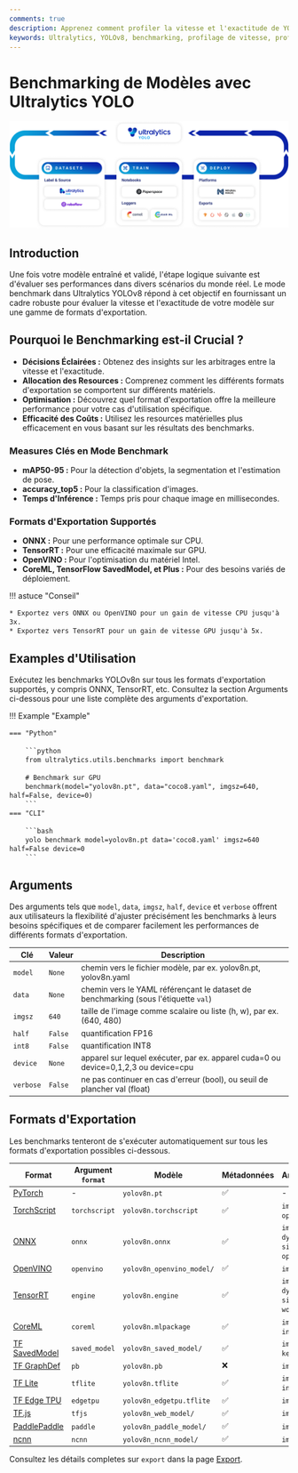 ```yaml
---
comments: true
description: Apprenez comment profiler la vitesse et l'exactitude de YOLOv8 à travers divers formats d'exportation ; obtenez des insights sur les métriques mAP50-95, accuracy_top5 et plus.
keywords: Ultralytics, YOLOv8, benchmarking, profilage de vitesse, profilage de précision, mAP50-95, accuracy_top5, ONNX, OpenVINO, TensorRT, formats d'exportation YOLO
---
```


# Benchmarking de Modèles avec Ultralytics YOLO

<img width="1024" src="https://github.com/ultralytics/assets/raw/main/yolov8/banner-integrations.png" alt="Écosystème Ultralytics YOLO et intégrations">

## Introduction

Une fois votre modèle entraîné et validé, l'étape logique suivante est d'évaluer ses performances dans divers scénarios du monde réel. Le mode benchmark dans Ultralytics YOLOv8 répond à cet objectif en fournissant un cadre robuste pour évaluer la vitesse et l'exactitude de votre modèle sur une gamme de formats d'exportation.

## Pourquoi le Benchmarking est-il Crucial ?

- **Décisions Éclairées :** Obtenez des insights sur les arbitrages entre la vitesse et l'exactitude.
- **Allocation des Resources :** Comprenez comment les différents formats d'exportation se comportent sur différents matériels.
- **Optimisation :** Découvrez quel format d'exportation offre la meilleure performance pour votre cas d'utilisation spécifique.
- **Efficacité des Coûts :** Utilisez les resources matérielles plus efficacement en vous basant sur les résultats des benchmarks.

### Measures Clés en Mode Benchmark

- **mAP50-95 :** Pour la détection d'objets, la segmentation et l'estimation de pose.
- **accuracy_top5 :** Pour la classification d'images.
- **Temps d'Inférence :** Temps pris pour chaque image en millisecondes.

### Formats d'Exportation Supportés

- **ONNX :** Pour une performance optimale sur CPU.
- **TensorRT :** Pour une efficacité maximale sur GPU.
- **OpenVINO :** Pour l'optimisation du matériel Intel.
- **CoreML, TensorFlow SavedModel, et Plus :** Pour des besoins variés de déploiement.

!!! astuce "Conseil"

    * Exportez vers ONNX ou OpenVINO pour un gain de vitesse CPU jusqu'à 3x.
    * Exportez vers TensorRT pour un gain de vitesse GPU jusqu'à 5x.

## Examples d'Utilisation

Exécutez les benchmarks YOLOv8n sur tous les formats d'exportation supportés, y compris ONNX, TensorRT, etc. Consultez la section Arguments ci-dessous pour une liste complète des arguments d'exportation.

!!! Example "Example"

    === "Python"

        ```python
        from ultralytics.utils.benchmarks import benchmark

        # Benchmark sur GPU
        benchmark(model="yolov8n.pt", data="coco8.yaml", imgsz=640, half=False, device=0)
        ```
    === "CLI"

        ```bash
        yolo benchmark model=yolov8n.pt data='coco8.yaml' imgsz=640 half=False device=0
        ```

## Arguments

Des arguments tels que `model`, `data`, `imgsz`, `half`, `device` et `verbose` offrent aux utilisateurs la flexibilité d'ajuster précisément les benchmarks à leurs besoins spécifiques et de comparer facilement les performances de différents formats d'exportation.

| Clé       | Valeur  | Description                                                                           |
| --------- | ------- | ------------------------------------------------------------------------------------- |
| `model`   | `None`  | chemin vers le fichier modèle, par ex. yolov8n.pt, yolov8n.yaml                       |
| `data`    | `None`  | chemin vers le YAML référençant le dataset de benchmarking (sous l'étiquette `val`)   |
| `imgsz`   | `640`   | taille de l'image comme scalaire ou liste (h, w), par ex. (640, 480)                  |
| `half`    | `False` | quantification FP16                                                                   |
| `int8`    | `False` | quantification INT8                                                                   |
| `device`  | `None`  | apparel sur lequel exécuter, par ex. apparel cuda=0 ou device=0,1,2,3 ou device=cpu |
| `verbose` | `False` | ne pas continuer en cas d'erreur (bool), ou seuil de plancher val (float)             |

## Formats d'Exportation

Les benchmarks tenteront de s'exécuter automatiquement sur tous les formats d'exportation possibles ci-dessous.

| Format                                                             | Argument `format` | Modèle                    | Métadonnées | Arguments                                           |
| ------------------------------------------------------------------ | ----------------- | ------------------------- | ----------- | --------------------------------------------------- |
| [PyTorch](https://pytorch.org/)                                    | -                 | `yolov8n.pt`              | ✅          | -                                                   |
| [TorchScript](https://pytorch.org/docs/stable/jit.html)            | `torchscript`     | `yolov8n.torchscript`     | ✅          | `imgsz`, `optimize`                                 |
| [ONNX](https://onnx.ai/)                                           | `onnx`            | `yolov8n.onnx`            | ✅          | `imgsz`, `half`, `dynamic`, `simplify`, `opset`     |
| [OpenVINO](https://docs.openvino.ai/latest/index.html)             | `openvino`        | `yolov8n_openvino_model/` | ✅          | `imgsz`, `half`                                     |
| [TensorRT](https://developer.nvidia.com/tensorrt)                  | `engine`          | `yolov8n.engine`          | ✅          | `imgsz`, `half`, `dynamic`, `simplify`, `workspace` |
| [CoreML](https://github.com/apple/coremltools)                     | `coreml`          | `yolov8n.mlpackage`       | ✅          | `imgsz`, `half`, `int8`, `nms`                      |
| [TF SavedModel](https://www.tensorflow.org/guide/saved_model)      | `saved_model`     | `yolov8n_saved_model/`    | ✅          | `imgsz`, `keras`                                    |
| [TF GraphDef](https://www.tensorflow.org/api_docs/python/tf/Graph) | `pb`              | `yolov8n.pb`              | ❌          | `imgsz`                                             |
| [TF Lite](https://www.tensorflow.org/lite)                         | `tflite`          | `yolov8n.tflite`          | ✅          | `imgsz`, `half`, `int8`                             |
| [TF Edge TPU](https://coral.ai/docs/edgetpu/models-intro/)         | `edgetpu`         | `yolov8n_edgetpu.tflite`  | ✅          | `imgsz`                                             |
| [TF.js](https://www.tensorflow.org/js)                             | `tfjs`            | `yolov8n_web_model/`      | ✅          | `imgsz`                                             |
| [PaddlePaddle](https://github.com/PaddlePaddle)                    | `paddle`          | `yolov8n_paddle_model/`   | ✅          | `imgsz`                                             |
| [ncnn](https://github.com/Tencent/ncnn)                            | `ncnn`            | `yolov8n_ncnn_model/`     | ✅          | `imgsz`, `half`                                     |

Consultez les détails completes sur `export` dans la page [Export](https://docs.ultralytics.com/modes/export/).
